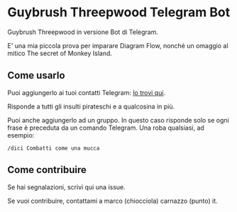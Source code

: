 # Guybrush Threepwood Telegram Bot
Guybrush Threepwood in versione Bot di Telegram.

E' una mia piccola prova per imparare Diagram Flow, nonché un omaggio al mitico The secret of Monkey Island.

## Come usarlo

Puoi aggiungerlo ai tuoi contatti Telegram: [lo trovi qui](t.me/guybrush_it_bot).

Risponde a tutti gli insulti pirateschi e a qualcosina in più.

Puoi anche aggiungerlo ad un gruppo. In questo caso risponde solo se 
ogni frase è preceduta da un comando Telegram. Una roba qualsiasi, ad esempio:

```
/dici Combatti come una mucca
```

## Come contribuire

Se hai segnalazioni, scrivi qui una issue.

Se vuoi contribuire, contattami a marco (chiocciola) carnazzo (punto) it.
